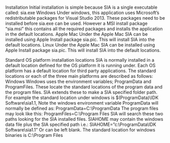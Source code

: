 Installation
Initial installation is simple because SIA is a single executable called:
 sia.exe
Windows
Under windows, this application uses Microsoft’s redistributable packages for Visual Studio 2013. These packages need to be installed before sia.exe can be used. However a MSI install package “sia.msi”  this contains all the required packages and installs the application in the default locations.
Apple Mac
Under the Apple Mac SIA can be installed using Apple Install package sia.pic. This will install SIA into the default locations. 
Linux
Under the Apple Mac SIA can be installed using Apple Install package sia.pic. This will install SIA into the default locations. 

Standard OS platform installation locations
SIA is normally installed in a default location defined for the OS platform it is running under. Each OS platform has a default location for third party applications. The standard locations or each of the three main platforms are described as follows:
Windows
Windows uses the environment variables; ProgramData and ProgramFiles.  These locate the standard locations of the program data and the program files. SIA extends these to make a SIA specified folder path.
 For example the standard location under windows is $(ProgramData)\IDK Software\sia1.1, Note the windows environment variable ProgramData will normally be defined as:
ProgramData=C:\ProgramData
The program files may look like this:
ProgramFiles=C:\Program Files
SIA will search these two paths looking for the SIA installed files. SIAHOME may contain the windows data file plus the SIA specified path i.e.:
SIAHOME=”c:\ProgramData\IDK Software\sia1.1”
Or can be left blank.
The standard location for windows binaries is C:\Program Files
